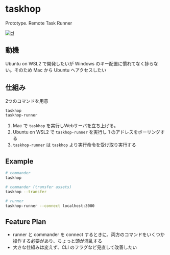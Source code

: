 # taskhop
Prototype. Remote Task Runner

[![ci](https://github.com/enuesaa/taskhop/actions/workflows/ci.yaml/badge.svg)](https://github.com/enuesaa/taskhop/actions/workflows/ci.yaml)

## 動機
Ubuntu on WSL2 で開発したいが Windows のキー配置に慣れてなく捗らない。そのため Mac から Ubuntu へアクセスしたい

## 仕組み
2つのコマンドを用意

```bash
taskhop
taskhop-runner
```

1. Mac で `taskhop` を実行しWebサーバを立ち上げる。
2. Ubuntu on WSL2 で `taskhop-runner` を実行し 1 のアドレスをポーリングする
3. `taskhop-runner` は `taskhop` より実行命令を受け取り実行する

## Example
```bash
# commander
taskhop

# commander (transfer assets)
taskhop --transfer

# runner
taskhop-runner --connect localhost:3000
```

## Feature Plan

- runner と commander を connect するときに、両方のコマンドをいくつか操作する必要があり、ちょっと頭が混乱する
- 大きな仕組みは変えず、CLI のフラグなど見直して改善したい
